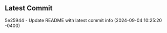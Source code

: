 
## Latest Commit
5e25944 - Update README with latest commit info (2024-09-04 10:25:20 -0400) <Yunxi-Zhou>
